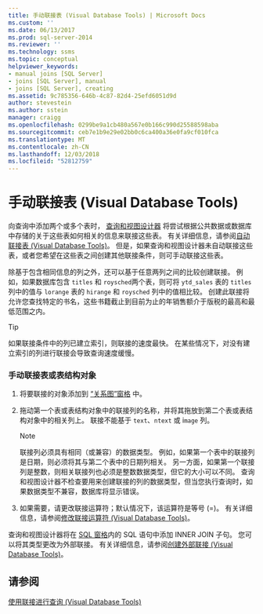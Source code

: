 ```yaml
---
title: 手动联接表 (Visual Database Tools) | Microsoft Docs
ms.custom: ''
ms.date: 06/13/2017
ms.prod: sql-server-2014
ms.reviewer: ''
ms.technology: ssms
ms.topic: conceptual
helpviewer_keywords:
- manual joins [SQL Server]
- joins [SQL Server], manual
- joins [SQL Server], creating
ms.assetid: 9c785356-646b-4c87-82d4-25efd6051d9d
author: stevestein
ms.author: sstein
manager: craigg
ms.openlocfilehash: 0299be9a1cb480a567e0b166c990d25588598aba
ms.sourcegitcommit: ceb7e1b9e29e02bb0c6ca400a36e0fa9cf010fca
ms.translationtype: MT
ms.contentlocale: zh-CN
ms.lasthandoff: 12/03/2018
ms.locfileid: "52812759"
---
```

# <a name="join-tables-manually-visual-database-tools"></a>手动联接表 (Visual Database Tools)
  向查询中添加两个或多个表时， [查询和视图设计器](visual-database-tools.md) 将尝试根据公共数据或数据库中存储的关于这些表如何相关的信息来联接这些表。 有关详细信息，请参阅[自动联接表 (Visual Database Tools)](join-tables-automatically-visual-database-tools.md)。 但是，如果查询和视图设计器未自动联接这些表，或者您希望在这些表之间创建其他联接条件，则可手动联接这些表。  
  
 除基于包含相同信息的列之外，还可以基于任意两列之间的比较创建联接。 例如，如果数据库包含 `titles` 和 `roysched`两个表，则可将 `ytd_sales` 表的 `titles` 列中的值与 `lorange` 表的 `hirange` 和 `roysched` 列中的值相比较。 创建此联接将允许您查找特定的书名，这些书籍截止到目前为止的年销售额介于版税的最高和最低范围之内。  
  
> [!TIP]  
>  如果联接条件中的列已建立索引，则联接的速度最快。 在某些情况下，对没有建立索引的列进行联接会导致查询速度缓慢。  
  
### <a name="to-manually-join-tables-or-table-structured-objects"></a>手动联接表或表结构对象  
  
1.  将要联接的对象添加到 [“关系图”窗格](diagram-pane-visual-database-tools.md) 中。  
  
2.  拖动第一个表或表结构对象中的联接列的名称，并将其拖放到第二个表或表结构对象中的相关列上。 联接不能基于 `text`、`ntext` 或 i`mage` 列。  
  
    > [!NOTE]  
    >  联接列必须具有相同（或兼容）的数据类型。 例如，如果第一个表中的联接列是日期，则必须将其与第二个表中的日期列相关。 另一方面，如果第一个联接列是整数，则相关联接列也必须是整数数据类型，但它的大小可以不同。 查询和视图设计器不检查要用来创建联接的列的数据类型，但当您执行查询时，如果数据类型不兼容，数据库将显示错误。  
  
3.  如果需要，请更改联接运算符；默认情况下，该运算符是等号 (=)。 有关详细信息，请参阅[修改联接运算符 (Visual Database Tools)](modify-join-operators-visual-database-tools.md)。  
  
 查询和视图设计器将在 [SQL 窗格](sql-pane-visual-database-tools.md)内的 SQL 语句中添加 INNER JOIN 子句。 您可以将其类型更改为外部联接。 有关详细信息，请参阅[创建外部联接 (Visual Database Tools)](create-outer-joins-visual-database-tools.md)。  
  
## <a name="see-also"></a>请参阅  
 [使用联接进行查询 (Visual Database Tools)](query-with-joins-visual-database-tools.md)  
  
  
